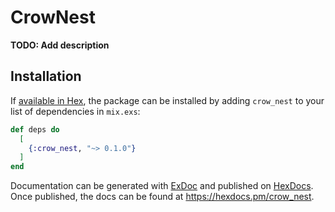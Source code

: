 # CrowNest

**TODO: Add description**

## Installation

If [available in Hex](https://hex.pm/docs/publish), the package can be installed
by adding `crow_nest` to your list of dependencies in `mix.exs`:

```elixir
def deps do
  [
    {:crow_nest, "~> 0.1.0"}
  ]
end
```

Documentation can be generated with [ExDoc](https://github.com/elixir-lang/ex_doc)
and published on [HexDocs](https://hexdocs.pm). Once published, the docs can
be found at <https://hexdocs.pm/crow_nest>.

